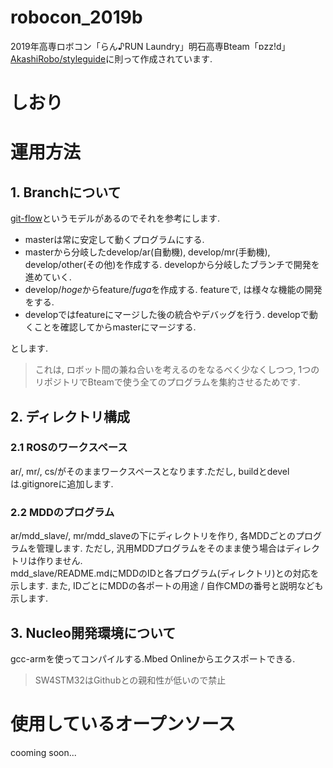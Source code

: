 # robocon_2019b
2019年高専ロボコン「らん♪RUN Laundry」明石高専Bteam「ɒzz!d」   
[AkashiRobo/styleguide](https://github.com/AkashiRobo/styleguide)に則って作成されています.

# しおり

# 運用方法
## 1. Branchについて
[git-flow](https://qiita.com/KosukeSone/items/514dd24828b485c69a05)というモデルがあるのでそれを参考にします.
* masterは常に安定して動くプログラムにする.
* masterから分岐したdevelop/ar(自動機), develop/mr(手動機), develop/other(その他)を作成する. developから分岐したブランチで開発を進めていく.
* develop/*hoge*からfeature/*fuga*を作成する. featureで, は様々な機能の開発をする.
* developではfeatureにマージした後の統合やデバッグを行う. developで動くことを確認してからmasterにマージする.

とします.    
> これは, ロボット間の兼ね合いを考えるのをなるべく少なくしつつ, 1つのリポジトリでBteamで使う全てのプログラムを集約させるためです.

## 2. ディレクトリ構成
### 2.1 ROSのワークスペース
ar/, mr/, cs/がそのままワークスペースとなります.ただし, buildとdevelは.gitignoreに追加します.

### 2.2 MDDのプログラム
ar/mdd_slave/, mr/mdd_slaveの下にディレクトリを作り, 各MDDごとのプログラムを管理します. ただし, 汎用MDDプログラムをそのまま使う場合はディレクトリは作りません.   
mdd_slave/README.mdにMDDのIDと各プログラム(ディレクトリ)との対応を示します. また, IDごとにMDDの各ポートの用途 / 自作CMDの番号と説明なども示します.

## 3. Nucleo開発環境について
gcc-armを使ってコンパイルする.Mbed Onlineからエクスポートできる.
> SW4STM32はGithubとの親和性が低いので禁止

# 使用しているオープンソース
cooming soon...
